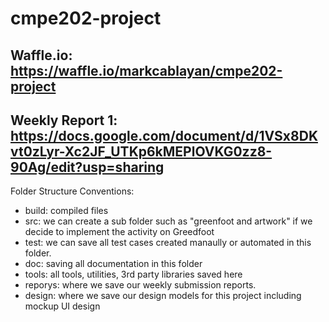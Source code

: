 # cmpe202-project

## Waffle.io: https://waffle.io/markcablayan/cmpe202-project
## Weekly Report 1: https://docs.google.com/document/d/1VSx8DKvt0zLyr-Xc2JF_UTKp6kMEPlOVKG0zz8-90Ag/edit?usp=sharing

Folder Structure Conventions:

- build: compiled files
- src: we can create a sub folder such as "greenfoot and artwork" if we decide to implement the activity on Greedfoot
- test: we can save all test cases created manaully or automated in this folder.
- doc: saving all documentation in this folder 
- tools: all tools, utilities, 3rd party libraries saved here
- reporys: where we save our weekly submission reports.
- design: where we save our design models for this project including mockup UI design

